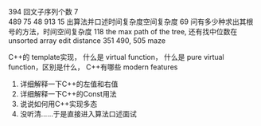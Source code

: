 394
回文子序列个数
7   
489
75
48
913
15 出算法并口述时间复杂度空间复杂度
69 问有多少种求出其根号的方法，时间空间复杂度
118
the max path of the tree, 还有找中位数在unsorted array
edit distance
351
490, 505 maze



C++的 template实现，
什么是 virtual function，
什么是 pure virtual function，区别是什么，
C++有哪些 modern features

1. 详细解释一下C++的左值和右值
2. 详细解释一下C++的Const用法
3. 说说如何用C++实现多态
4. 没听清……于是直接进入算法口述面试
